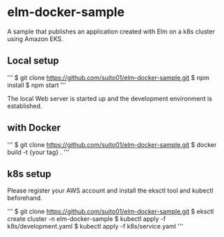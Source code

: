 # elm-docker-sample

A sample that publishes an application created with Elm on a k8s cluster using Amazon EKS.

## Local setup

'''
$ git clone https://github.com/suito01/elm-docker-sample.git
$ npm install
$ npm start
'''

The local Web server is started up and the development environment is established.

## with Docker

'''
$ git clone https://github.com/suito01/elm-docker-sample.git
$ docker build -t {your tag} .
'''

## k8s setup

Please register your AWS account and install the eksctl tool and kubectl beforehand.

'''
$ git clone https://github.com/suito01/elm-docker-sample.git
$ eksctl create cluster -n elm-docker-sample
$ kubectl apply -f k8s/development.yaml
$ kubectl apply -f k8s/service.yaml
'''
